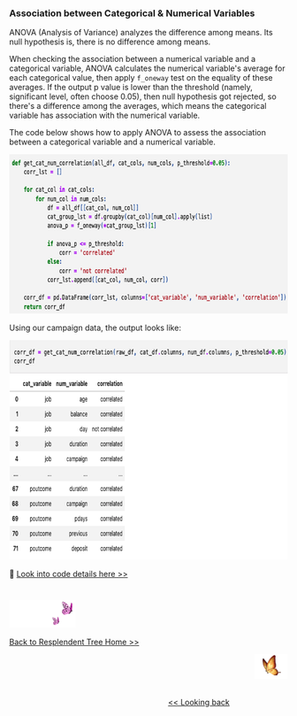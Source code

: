 ### Association between Categorical & Numerical Variables

ANOVA (Analysis of Variance) analyzes the difference among means. Its null hypothesis is, there is no difference among means.

When checking the association between a numerical variable and a categorical variable, ANOVA calculates the numerical 
variable's average for each categorical value, then apply `f_oneway` test on the equality of these averages. If the 
output p value is lower than the threshold (namely, significant level, often choose 0.05), then null hypothesis got 
rejected, so there's a difference among the averages, which means the categorical variable has association with the 
numerical variable.

The code below shows how to apply ANOVA to assess the association between a categorical variable and a numerical 
variable.

<img src="https://github.com/lady-h-world/My_Garden/blob/main/images/Resplendent_Tree_images/anova_code.png" width="739" height="288" />


Using our campaign data, the output looks like:

<img src="https://github.com/lady-h-world/My_Garden/blob/main/images/Resplendent_Tree_images/anova_out.png" width="728" height="397" />

🌻 [Look into code details here >>][2] 

#
<p align="left">
<img src="https://github.com/lady-h-world/My_Garden/blob/main/images/follow_us.png" width="120" height="50" />
</p>

[Back to Resplendent Tree Home >>][3]

<p align="right">
<img src="https://github.com/lady-h-world/My_Garden/blob/main/images/going_back.png" width="60" height="44" />
</p>

&nbsp;&nbsp;&nbsp;&nbsp;&nbsp;&nbsp;&nbsp;&nbsp;&nbsp;&nbsp;&nbsp;&nbsp;&nbsp;&nbsp;&nbsp;&nbsp;&nbsp;&nbsp;&nbsp;&nbsp;&nbsp;&nbsp;&nbsp;&nbsp;&nbsp;&nbsp;&nbsp;&nbsp;&nbsp;&nbsp;&nbsp;&nbsp;&nbsp;&nbsp;&nbsp;&nbsp;&nbsp;&nbsp;&nbsp;&nbsp;&nbsp;&nbsp;&nbsp;&nbsp;&nbsp;&nbsp;&nbsp;&nbsp;&nbsp;&nbsp;&nbsp;&nbsp;&nbsp;&nbsp;&nbsp;&nbsp;&nbsp;&nbsp;&nbsp;&nbsp;&nbsp;&nbsp;&nbsp;&nbsp;&nbsp;&nbsp;&nbsp;&nbsp;&nbsp;&nbsp;&nbsp;&nbsp;&nbsp;&nbsp;&nbsp;&nbsp;&nbsp;&nbsp;&nbsp;&nbsp;&nbsp;&nbsp;&nbsp;&nbsp;&nbsp;&nbsp;&nbsp;&nbsp;&nbsp;&nbsp;&nbsp;&nbsp;&nbsp;&nbsp;&nbsp;&nbsp;&nbsp;&nbsp;&nbsp;&nbsp;&nbsp;&nbsp;&nbsp;&nbsp;&nbsp;&nbsp;&nbsp;&nbsp;&nbsp;&nbsp;&nbsp;&nbsp;&nbsp;&nbsp;&nbsp;&nbsp;&nbsp;&nbsp;&nbsp;&nbsp;&nbsp;&nbsp;&nbsp;&nbsp;&nbsp;&nbsp;&nbsp;&nbsp;&nbsp;&nbsp;&nbsp;&nbsp;&nbsp;&nbsp;&nbsp;&nbsp;&nbsp;&nbsp;&nbsp;&nbsp;&nbsp;&nbsp;&nbsp;&nbsp;&nbsp;&nbsp;&nbsp;&nbsp;&nbsp;&nbsp;&nbsp;&nbsp;&nbsp;&nbsp;&nbsp;&nbsp;&nbsp;&nbsp;&nbsp;&nbsp;&nbsp;&nbsp;&nbsp;&nbsp;&nbsp;&nbsp;&nbsp;&nbsp;&nbsp;&nbsp;&nbsp;&nbsp;&nbsp;&nbsp;&nbsp;&nbsp;&nbsp;&nbsp;&nbsp;&nbsp;&nbsp;&nbsp;&nbsp;&nbsp;&nbsp;&nbsp;&nbsp;&nbsp;&nbsp;&nbsp;&nbsp;&nbsp;&nbsp;&nbsp;&nbsp;&nbsp;&nbsp;&nbsp;&nbsp;&nbsp;&nbsp;[<< Looking back][4]
 

[2]:https://github.com/lady-h-world/My_Garden/blob/main/code/resplendent_tree/var_relationships/association.ipynb
[3]:https://github.com/lady-h-world/My_Garden/blob/main/reading_pages/Resplendent_Tree/about_resplendent_tree.md
[4]:https://github.com/lady-h-world/My_Garden/blob/main/reading_pages/Resplendent_Tree/rel2.md
